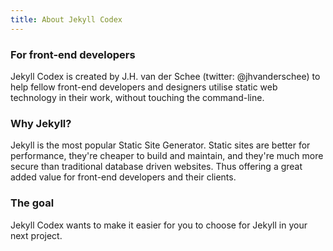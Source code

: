 ```yaml
---
title: About Jekyll Codex
---
```


### For front-end developers

Jekyll Codex is created by J.H. van der Schee (twitter: @jhvanderschee) to help fellow front-end developers and designers utilise static web technology in their work, without touching the command-line. 


### Why Jekyll?

Jekyll is the most popular Static Site Generator. Static sites are better for performance, they're cheaper to build and maintain, and they're much more secure than traditional database driven websites. Thus offering a great added value for front-end developers and their clients. 

### The goal
Jekyll Codex wants to make it easier for you to choose for Jekyll in your next project. 
